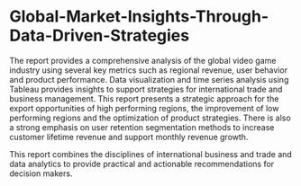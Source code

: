 # Global-Market-Insights-Through-Data-Driven-Strategies




The report provides a comprehensive analysis of the global video game industry using several key metrics such as regional revenue, user behavior and product performance. Data visualization and time series analysis using Tableau provides insights to support strategies for international trade and business management. This report presents a strategic approach for the export opportunities of high performing regions, the improvement of low performing regions and the optimization of product strategies. There is also a strong emphasis on user retention segmentation methods to increase customer lifetime revenue and support monthly revenue growth. 


This report combines the disciplines of international business and trade and data analytics to provide practical and actionable recommendations for decision makers.
